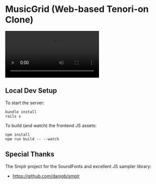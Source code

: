 # MusicGrid (Web-based Tenori-on Clone)

[<video src="docs/demo.ogg" controls title="Title"></video>](docs/demo.ogg)

## Local Dev Setup

To start the server:
```
bundle install
rails s
```

To build (and watch) the frontend JS assets:
```
npm install
npm run build -- --watch
```

## Special Thanks

The Smplr project for the SoundFonts and excellent JS sampler library:

  * https://github.com/danigb/smplr